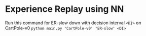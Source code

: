 # Experience Replay using NN

Run this command for ER-slow down with decision interval `<DI>` on CartPole-v0
`python main.py 'CartPole-v0' 'ER-slow' <DI>`
 

